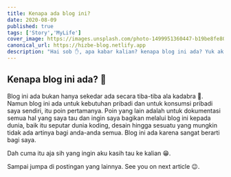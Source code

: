 ```yaml
---
title: Kenapa ada blog ini?
date: 2020-08-09
published: true
tags: ['Story','MyLife']
cover_image: https://images.unsplash.com/photo-1499951360447-b19be8fe80f5?ixlib=rb-1.2.1&ixid=eyJhcHBfaWQiOjEyMDd9&auto=format&fit=crop&w=1050&q=80
canonical_url: https://hizbe-blog.netlify.app
description: "Hai sob ✋, apa kabar kalian? kenapa blog ini ada? Yuk aku kasih tau! kalo mau."
---
```


<i class="fa fa-quote-left fa-3x fa-pull-left" aria-hidden="true"></i>
<h2>Kenapa blog ini ada? 🤔</h2>

Blog ini ada bukan hanya sekedar ada secara tiba-tiba ala kadabra 🎉. Namun blog ini ada untuk kebutuhan pribadi dan untuk konsumsi pribadi saya sendiri, itu poin pertamanya. Poin yang lain adalah untuk dokumentasi semua hal yang saya tau dan ingin saya bagikan melalui blog ini kepada dunia, baik itu seputar dunia koding, desain hingga sesuatu yang mungkin tidak ada artinya bagi anda-anda semua. Blog ini ada karena sangat berarti bagi saya.

Dah cuma itu aja sih yang ingin aku kasih tau ke kalian 😁.

Sampai jumpa di postingan yang lainnya. See you on next article 😉.
